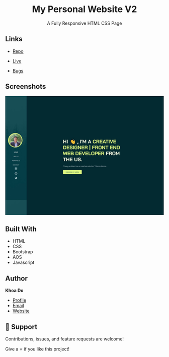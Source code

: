 <h1 align="center">My Personal Website V2</h1>

<p align="center">A Fully Responsive HTML CSS Page</p>

## Links

- [Repo](https://github.com/khoadodk/portfoliov2 'Repo')

- [Live](https://kd-portfoliov2.netlify.app 'Live View')

- [Bugs](https://github.com/khoadodk/portfoliov2/issues 'Issues Page')

## Screenshots

![Home Page](screenshot.png 'Home Page')

## Built With

- HTML
- CSS
- Bootstrap
- AOS
- Javascript

## Author

**Khoa Do**

- [Profile](https://github.com/khoadodk 'Khoa Do')
- [Email](mailto:khoado.dk@gmail.com 'Hi!')
- [Website](https://khoado.dev 'Welcome')

## 🤝 Support

Contributions, issues, and feature requests are welcome!

Give a ⭐️ if you like this project!
